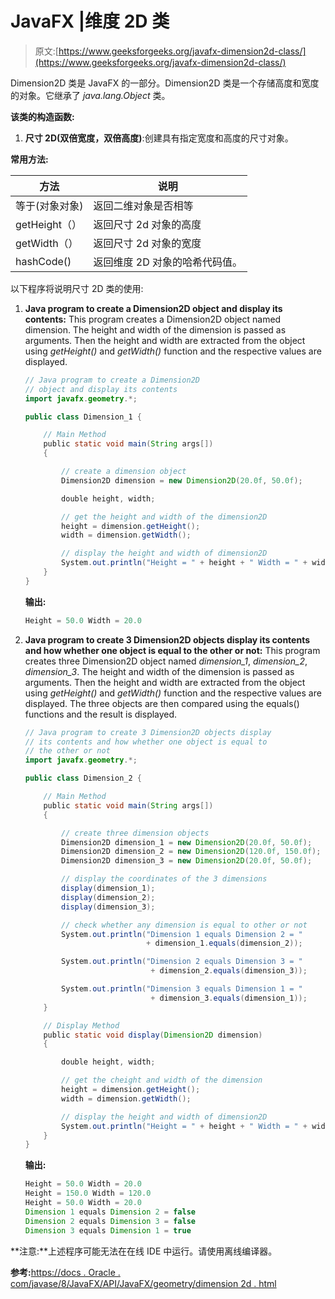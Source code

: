 # JavaFX |维度 2D 类

> 原文:[https://www.geeksforgeeks.org/javafx-dimension2d-class/](https://www.geeksforgeeks.org/javafx-dimension2d-class/)

Dimension2D 类是 JavaFX 的一部分。Dimension2D 类是一个存储高度和宽度的对象。它继承了 *java.lang.Object* 类。

**该类的构造函数:**

1.  **尺寸 2D(双倍宽度，双倍高度)**:创建具有指定宽度和高度的尺寸对象。

**常用方法:**

| 方法 | 说明 |
| --- | --- |
| 等于(对象对象) | 返回二维对象是否相等 |
| getHeight（） | 返回尺寸 2d 对象的高度 |
| getWidth（） | 返回尺寸 2d 对象的宽度 |
| hashCode() | 返回维度 2D 对象的哈希代码值。 |

以下程序将说明尺寸 2D 类的使用:

1.  **Java program to create a Dimension2D object and display its contents:** This program creates a Dimension2D object named dimension. The height and width of the dimension is passed as arguments. Then the height and width are extracted from the object using *getHeight()* and *getWidth()* function and the respective values are displayed.

    ```java
    // Java program to create a Dimension2D 
    // object and display its contents
    import javafx.geometry.*;

    public class Dimension_1 {

        // Main Method
        public static void main(String args[])
        {

            // create a dimension object
            Dimension2D dimension = new Dimension2D(20.0f, 50.0f);

            double height, width;

            // get the height and width of the dimension2D
            height = dimension.getHeight();
            width = dimension.getWidth();

            // display the height and width of dimension2D
            System.out.println("Height = " + height + " Width = " + width);
        }
    }
    ```

    **输出:**

    ```java
    Height = 50.0 Width = 20.0

    ```

2.  **Java program to create 3 Dimension2D objects display its contents and how whether one object is equal to the other or not:** This program creates three Dimension2D object named *dimension_1*, *dimension_2*, *dimension_3*. The height and width of the dimension is passed as arguments. Then the height and width are extracted from the object using *getHeight()* and *getWidth()* function and the respective values are displayed. The three objects are then compared using the equals() functions and the result is displayed.

    ```java
    // Java program to create 3 Dimension2D objects display
    // its contents and how whether one object is equal to 
    // the other or not
    import javafx.geometry.*;

    public class Dimension_2 {

        // Main Method
        public static void main(String args[])
        {

            // create three dimension objects
            Dimension2D dimension_1 = new Dimension2D(20.0f, 50.0f);
            Dimension2D dimension_2 = new Dimension2D(120.0f, 150.0f);
            Dimension2D dimension_3 = new Dimension2D(20.0f, 50.0f);

            // display the coordinates of the 3 dimensions
            display(dimension_1);
            display(dimension_2);
            display(dimension_3);

            // check whether any dimension is equal to other or not
            System.out.println("Dimension 1 equals Dimension 2 = " 
                               + dimension_1.equals(dimension_2));

            System.out.println("Dimension 2 equals Dimension 3 = " 
                                + dimension_2.equals(dimension_3));

            System.out.println("Dimension 3 equals Dimension 1 = " 
                                + dimension_3.equals(dimension_1));
        }

        // Display Method
        public static void display(Dimension2D dimension)
        {

            double height, width;

            // get the cheight and width of the dimension
            height = dimension.getHeight();
            width = dimension.getWidth();

            // display the height and width of dimension2D
            System.out.println("Height = " + height + " Width = " + width);
        }
    }
    ```

    **输出:**

    ```java
    Height = 50.0 Width = 20.0
    Height = 150.0 Width = 120.0
    Height = 50.0 Width = 20.0
    Dimension 1 equals Dimension 2 = false
    Dimension 2 equals Dimension 3 = false
    Dimension 3 equals Dimension 1 = true

    ```

**注意:**上述程序可能无法在在线 IDE 中运行。请使用离线编译器。

**参考:**[https://docs . Oracle . com/javase/8/JavaFX/API/JavaFX/geometry/dimension 2d . html](https://docs.oracle.com/javase/8/javafx/api/javafx/geometry/Dimension2D.html)